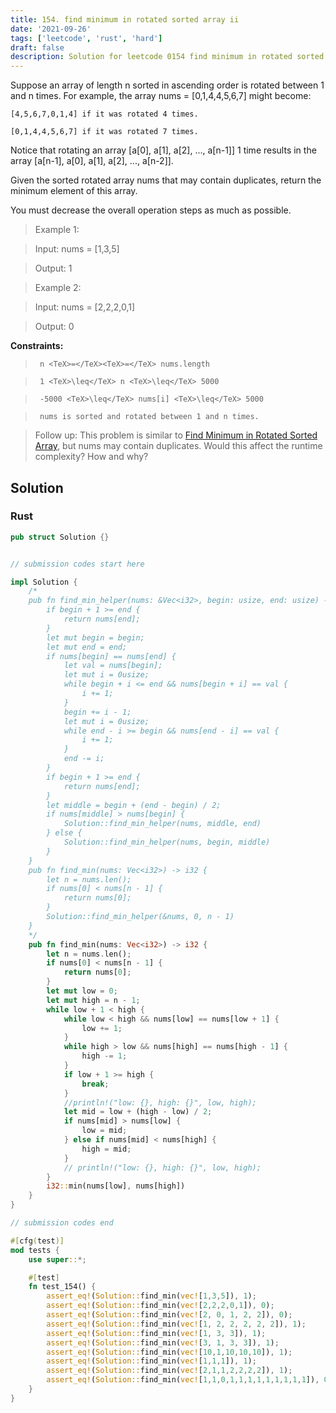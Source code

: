 ```yaml
---
title: 154. find minimum in rotated sorted array ii
date: '2021-09-26'
tags: ['leetcode', 'rust', 'hard']
draft: false
description: Solution for leetcode 0154 find minimum in rotated sorted array ii
---
```


 

  Suppose an array of length n sorted in ascending order is rotated between 1 and n times. For example, the array nums <TeX>=</TeX> [0,1,4,4,5,6,7] might become:

  

  	[4,5,6,7,0,1,4] if it was rotated 4 times.

  	[0,1,4,4,5,6,7] if it was rotated 7 times.

  

  Notice that rotating an array [a[0], a[1], a[2], ..., a[n-1]] 1 time results in the array [a[n-1], a[0], a[1], a[2], ..., a[n-2]].

  Given the sorted rotated array nums that may contain duplicates, return the minimum element of this array.

  You must decrease the overall operation steps as much as possible.

   

 >   Example 1:

 >   Input: nums <TeX>=</TeX> [1,3,5]

 >   Output: 1

 >   Example 2:

 >   Input: nums <TeX>=</TeX> [2,2,2,0,1]

 >   Output: 0

   

  **Constraints:**

  

 >   	n <TeX>=</TeX><TeX>=</TeX> nums.length

 >   	1 <TeX>\leq</TeX> n <TeX>\leq</TeX> 5000

 >   	-5000 <TeX>\leq</TeX> nums[i] <TeX>\leq</TeX> 5000

 >   	nums is sorted and rotated between 1 and n times.

  

   

 >   Follow up: This problem is similar to [Find Minimum in Rotated Sorted Array](https://leetcode.com/problems/find-minimum-in-rotated-sorted-array/description/), but nums may contain duplicates. Would this affect the runtime complexity? How and why?


## Solution
### Rust
```rust
pub struct Solution {}


// submission codes start here

impl Solution {
    /* 
    pub fn find_min_helper(nums: &Vec<i32>, begin: usize, end: usize) -> i32 {
        if begin + 1 >= end {
            return nums[end];
        }
        let mut begin = begin;
        let mut end = end;
        if nums[begin] == nums[end] {
            let val = nums[begin];
            let mut i = 0usize;
            while begin + i <= end && nums[begin + i] == val {
                i += 1;
            }
            begin += i - 1;
            let mut i = 0usize;
            while end - i >= begin && nums[end - i] == val {
                i += 1;
            }
            end -= i;
        }
        if begin + 1 >= end {
            return nums[end];
        }
        let middle = begin + (end - begin) / 2;
        if nums[middle] > nums[begin] {
            Solution::find_min_helper(nums, middle, end)
        } else {
            Solution::find_min_helper(nums, begin, middle)
        }
    }
    pub fn find_min(nums: Vec<i32>) -> i32 {
        let n = nums.len();
        if nums[0] < nums[n - 1] {
            return nums[0];
        }
        Solution::find_min_helper(&nums, 0, n - 1)
    }
    */
    pub fn find_min(nums: Vec<i32>) -> i32 {
        let n = nums.len();
        if nums[0] < nums[n - 1] {
            return nums[0];
        }
        let mut low = 0;
        let mut high = n - 1;
        while low + 1 < high {
            while low < high && nums[low] == nums[low + 1] {
                low += 1;
            }
            while high > low && nums[high] == nums[high - 1] {
                high -= 1;
            }
            if low + 1 >= high {
                break;
            }
            //println!("low: {}, high: {}", low, high);
            let mid = low + (high - low) / 2;
            if nums[mid] > nums[low] {
                low = mid;
            } else if nums[mid] < nums[high] {
                high = mid;
            }
            // println!("low: {}, high: {}", low, high);
        }
        i32::min(nums[low], nums[high])
    }
}

// submission codes end

#[cfg(test)]
mod tests {
    use super::*;

    #[test]
    fn test_154() {
        assert_eq!(Solution::find_min(vec![1,3,5]), 1);
        assert_eq!(Solution::find_min(vec![2,2,2,0,1]), 0);
        assert_eq!(Solution::find_min(vec![2, 0, 1, 2, 2]), 0);
        assert_eq!(Solution::find_min(vec![1, 2, 2, 2, 2, 2]), 1);
        assert_eq!(Solution::find_min(vec![1, 3, 3]), 1);
        assert_eq!(Solution::find_min(vec![3, 1, 3, 3]), 1);
        assert_eq!(Solution::find_min(vec![10,1,10,10,10]), 1);
        assert_eq!(Solution::find_min(vec![1,1,1]), 1);
        assert_eq!(Solution::find_min(vec![2,1,1,2,2,2,2]), 1);
        assert_eq!(Solution::find_min(vec![1,1,0,1,1,1,1,1,1,1,1,1]), 0);
    }
}

```
